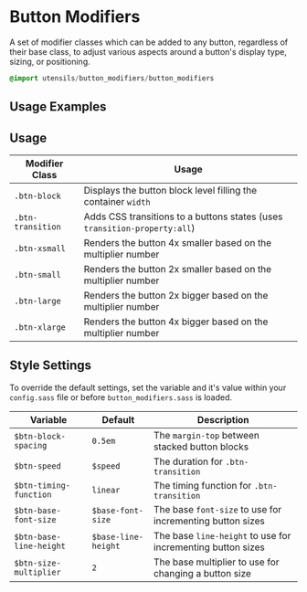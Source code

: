 
# Button Modifiers
A set of modifier classes which can be added to any button, regardless
of their base class, to adjust various aspects around a button's display
type, sizing, or positioning.

```sass
@import utensils/button_modifiers/button_modifiers
```

## Usage Examples
<!--~ markup/button_modifiers.html.haml -->


## Usage

Modifier Class    | Usage
----------------- | ----------------------------------------------
`.btn-block`      | Displays the button block level filling the container `width`
`.btn-transition` | Adds CSS transitions to a buttons states (uses `transition-property:all`)
`.btn-xsmall`     | Renders the button 4x smaller based on the multiplier number
`.btn-small`      | Renders the button 2x smaller based on the multiplier number
`.btn-large`      | Renders the button 2x bigger based on the multiplier number
`.btn-xlarge`     | Renders the button 4x bigger based on the multiplier number


## Style Settings
To override the default settings, set the variable and it's value
within your `config.sass` file or before `button_modifiers.sass` is loaded.

Variable                 | Default              | Description
------------------------ | -------------------- | -------------------------------------------
`$btn-block-spacing`     | `0.5em`              | The `margin-top` between stacked button blocks
`$btn-speed`             | `$speed`             | The duration for `.btn-transition`
`$btn-timing-function`   | `linear`             | The timing function for `.btn-transition`
`$btn-base-font-size`    | `$base-font-size`    | The base `font-size` to use for incrementing button sizes
`$btn-base-line-height`  | `$base-line-height`  | The base `line-height` to use for incrementing button sizes
`$btn-size-multiplier`   | `2`                  | The base multiplier to use for changing a button size

